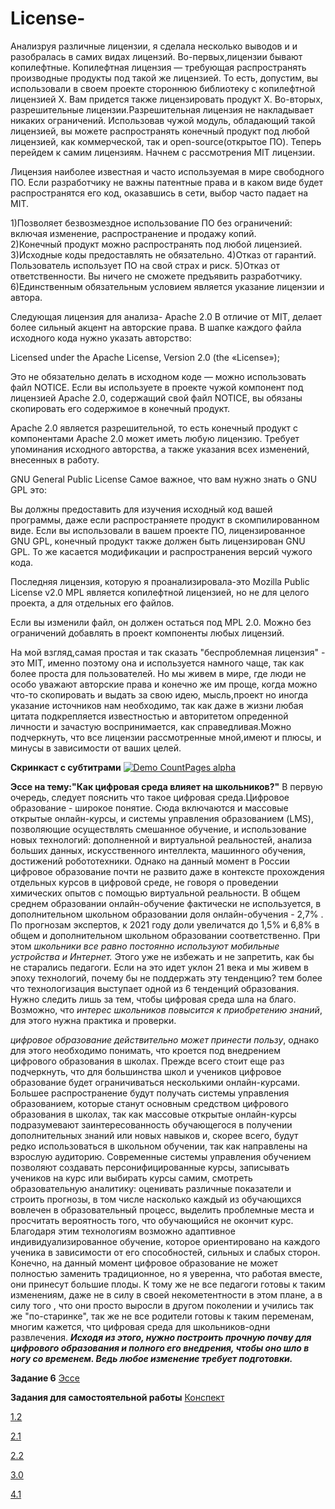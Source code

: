 # License-
Анализруя различные лицензии, я сделала несколько выводов и и разобралась в самих видах лицензий.
Во-первых,лицензии бывают копилефтные. Копилефтная лицензия — требующая распространять производные продукты под такой же лицензией. То есть, допустим, вы использовали в своем проекте стороннюю библиотеку с копилефтной лицензией X. Вам придется также лицензировать продукт Х.
Во-вторых, разрешительные лицензии.Разрешительная лицензия не накладывает никаких ограничений. Использовав чужой модуль, обладающий такой лицензией, вы можете распространять конечный продукт под любой лицензией, как коммерческой, так и open-source(открытое ПО).
 Теперь перейдем к самим лицензиям.
 Начнем с рассмотрения MIT лицензии. 
 
 Лицензия наиболее известная и часто используемая  в мире свободного ПО. Если разработчику не важны патентные права и в каком виде будет распространятся его код, оказавшись в сети, выбор часто падает на MIT.

1)Позволяет безвозмездное использование ПО без ограничений: включая изменение, распространение и продажу копий.  
2)Конечный продукт можно распространять под любой лицензией.
3)Исходные коды предоставлять не обязательно.
4)Отказ от гарантий. Пользователь использует ПО на свой страх и риск.
5)Отказ от ответственности. Вы ничего не сможете предъявить разработчику.
6)Единственным обязательным условием является указание лицензии и автора.


 Следующая лицензия для анализа- Apache 2.0
В отличие от MIT, делает более сильный акцент на авторские права. В шапке каждого файла исходного кода нужно указать авторство:


Licensed under the Apache License, Version 2.0 (the «License»);

Это не обязательно делать в исходном коде — можно использовать файл NOTICE. Если вы используете в проекте чужой компонент под лицензией Apache 2.0, содержащий свой файл NOTICE, вы обязаны скопировать его содержимое в конечный продукт. 

Apache 2.0 является разрешительной, то есть конечный продукт с компонентами Apache 2.0 может иметь любую лицензию. Требует упоминания исходного авторства, а также указания всех изменений, внесенных в работу.

GNU General Public License
Самое важное, что вам нужно знать о GNU GPL это: 

Вы должны предоставить для изучения исходный код вашей программы, даже если распространяете продукт в скомпилированном виде.
Если вы использовали в вашем проекте ПО, лицензированное GNU GPL, конечный продукт также должен быть лицензирован GNU GPL. То же касается модификации и распространения версий чужого кода.

Последняя лицензия, которую я проанализировала-это Mozilla Public License v2.0 
MPL является копилефтной лицензией, но не для целого проекта, а для отдельных его файлов. 

Если вы изменили файл, он должен остаться под MPL 2.0.
Можно без ограничений добавлять в проект компоненты любых лицензий.


На мой взгляд,самая простая и так сказать "беспроблемная лицензия" - это MIT, именно поэтому она и используется намного чаще, так как более проста для пользователей. Но мы живем в мире, где люди не особо уважают авторские права и конечно же им проще, когда можно что-то скопировать и выдать за свою идею, мысль,проект но иногда указание источников нам необходимо, так как даже в жизни любая цитата подкрепляется известностью и авторитетом опреденной личности и зачастую воспринимается, как справедливая.Можно подчеркнуть, что все лицензии рассмотренные мной,имеют и плюсы, и минусы в зависимости от ваших целей.



**Скринкаст с субтитрами**
[![Demo CountPages alpha](https://share.gifyoutube.com/KzB6Gb.gif)](https://www.youtube.com/watch?v=C9WAjA2waJc&feature=youtu.be)



**Эссе на тему:"Как цифровая среда влияет на школьников?"**
   В первую очередь, следует пояснить что такое цифровая среда.Цифровое образование - широкое понятие.
   Сюда включаются и массовые открытые онлайн-курсы, и системы управления образованием (LMS), позволяющие осуществлять смешанное обучение, 
   и использование новых технологий: дополненной и виртуальной реальностей, анализа больших данных, искусственного интеллекта,
   машинного обучения, достижений робототехники. Однако на данный момент в России цифровое образование почти не развито даже в контексте
   прохождения отдельных курсов в цифровой среде, не говоря о проведении химических опытов с помощью виртуальной реальности. 
   В общем среднем образовании онлайн-обучение фактически не используется, в дополнительном школьном образовании доля онлайн-обучения - 2,7%
   . По прогнозам экспертов, к 2021 году доли увеличатся до 1,5% и 6,8% в общем и дополнительном школьном образовании соответственно.
   При этом *школьники все равно постоянно используют мобильные устройства и Интернет.*
   Этого уже не избежать и не запретить, как бы не старались педагоги. Если на это идет уклон 21 века и мы живем в эпоху технологий, почему бы не поддержать эту тенденцию?
   тем более что технологизация выступает одной из 6 тенденций образования. Нужно следить лишь за тем, чтобы цифровая среда шла на благо. 
   Возможно, что *интерес школьников повысится к приобретению знаний*, для этого нужна практика и проверки.
   
   *цифровое образование действительно может принести пользу*, однако для этого необходимо понимать, что кроется под внедрением цифрового образования в школах.
Прежде всего стоит еще раз подчеркнуть, что для большинства школ и учеников цифровое образование будет ограничиваться несколькими онлайн-курсами. Большее распространение будут получать системы управления образованием, которые станут основным средством цифрового образования в школах, так как массовые открытые онлайн-курсы подразумевают заинтересованность обучающегося в получении дополнительных знаний или новых навыков и, скорее всего, будут редко использоваться в школьном обучении, так как направлены на взрослую аудиторию. Современные системы управления обучением позволяют создавать персонифицированные курсы, записывать учеников на курс или выбирать курсы самим, смотреть образовательную аналитику: оценивать различные показатели и строить прогнозы, в том числе насколько каждый из обучающихся вовлечен в образовательный процесс, выделить проблемные места и просчитать вероятность того, что обучающийся не окончит курс. Благодаря этим технологиям возможно адаптивное индивидуализированное обучение,
которое ориентировано на каждого ученика в зависимости от его способностей, сильных и слабых сторон.
Конечно, на данный момент цифровое образование не может полностью заменить традиционное, но я уверенна, что работая вместе, они принесут большие плоды. К тому же не все педагоги готовы к таким изменениям, даже не в силу в своей некометентности в этом плане, а в силу того
, что они просто выросли в другом поколении и учились так же "по-старинке", так же не все родители готовы к таким переменам, многим кажется, что цифровая среда для школьников-одни развлечения. 
***Исходя из этого, нужно построить прочную почву для цифрового образования и полного его внедрения, чтобы оно шло в ногу со временем. Ведь любое изменение требует подготовки.***
  

  
 **Задание 6**
[Эссе](https://github.com/vladaluzik/License-/blob/master/6)
 
 
 **Задания для самостоятельной работы**
[Конспект](https://github.com/vladaluzik/License-/commit/e2d36decb3760b05debb85452fa30c156f6cd5ce)

[1.2](https://github.com/vladaluzik/License-/blob/master/1.2)
 
[2.1](https://github.com/vladaluzik/License-/blob/master/2.1)
  
[2.2](https://github.com/vladaluzik/License-/blob/master/2.2)

[3.0](https://github.com/vladaluzik/License-/blob/master/3.0)

[4.1](https://github.com/vladaluzik/License-/blob/master/4.1)
